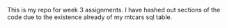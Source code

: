 This is my repo for week 3 assignments. I have hashed out sections of the code due to the existence already of my mtcars sql table. 
